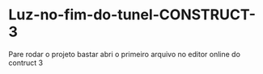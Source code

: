 # Luz-no-fim-do-tunel-CONSTRUCT-3

Pare rodar o projeto bastar abri o primeiro arquivo no editor online do contruct 3
